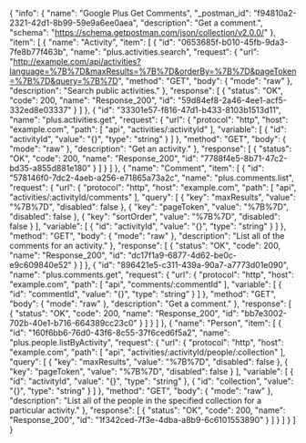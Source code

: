 {
  "info": {
    "name": "Google Plus Get Comments",
    "_postman_id": "f94810a2-2321-42d1-8b99-59e9a6ee0aea",
    "description": "Get a comment.",
    "schema": "https://schema.getpostman.com/json/collection/v2.0.0/"
  },
  "item": [
    {
      "name": "Activity",
      "item": [
        {
          "id": "0653685f-b010-45fb-9da3-7fe8b77f463b",
          "name": "plus.activities.search",
          "request": {
            "url": "http://example.com/api/activities?language=%7B%7D&maxResults=%7B%7D&orderBy=%7B%7D&pageToken=%7B%7D&query=%7B%7D",
            "method": "GET",
            "body": {
              "mode": "raw"
            },
            "description": "Search public activities."
          },
          "response": [
            {
              "status": "OK",
              "code": 200,
              "name": "Response_200",
              "id": "59d84ef8-2a46-4ee1-acf5-332ed8e03337"
            }
          ]
        },
        {
          "id": "33301e57-f816-47d1-b433-8103b1513d11",
          "name": "plus.activities.get",
          "request": {
            "url": {
              "protocol": "http",
              "host": "example.com",
              "path": [
                "api",
                "activities/:activityId"
              ],
              "variable": [
                {
                  "id": "activityId",
                  "value": "{}",
                  "type": "string"
                }
              ]
            },
            "method": "GET",
            "body": {
              "mode": "raw"
            },
            "description": "Get an activity."
          },
          "response": [
            {
              "status": "OK",
              "code": 200,
              "name": "Response_200",
              "id": "7788f4e5-8b71-47c2-bd35-a855d881e180"
            }
          ]
        }
      ]
    },
    {
      "name": "Comment",
      "item": [
        {
          "id": "578146f0-7dc2-4aeb-a256-e71865a73a2c",
          "name": "plus.comments.list",
          "request": {
            "url": {
              "protocol": "http",
              "host": "example.com",
              "path": [
                "api",
                "activities/:activityId/comments"
              ],
              "query": [
                {
                  "key": "maxResults",
                  "value": "%7B%7D",
                  "disabled": false
                },
                {
                  "key": "pageToken",
                  "value": "%7B%7D",
                  "disabled": false
                },
                {
                  "key": "sortOrder",
                  "value": "%7B%7D",
                  "disabled": false
                }
              ],
              "variable": [
                {
                  "id": "activityId",
                  "value": "{}",
                  "type": "string"
                }
              ]
            },
            "method": "GET",
            "body": {
              "mode": "raw"
            },
            "description": "List all of the comments for an activity."
          },
          "response": [
            {
              "status": "OK",
              "code": 200,
              "name": "Response_200",
              "id": "dc17f1a9-6877-4d62-be0c-e9c609840e52"
            }
          ]
        },
        {
          "id": "896421e5-c311-439a-90a7-a7773d01e090",
          "name": "plus.comments.get",
          "request": {
            "url": {
              "protocol": "http",
              "host": "example.com",
              "path": [
                "api",
                "comments/:commentId"
              ],
              "variable": [
                {
                  "id": "commentId",
                  "value": "{}",
                  "type": "string"
                }
              ]
            },
            "method": "GET",
            "body": {
              "mode": "raw"
            },
            "description": "Get a comment."
          },
          "response": [
            {
              "status": "OK",
              "code": 200,
              "name": "Response_200",
              "id": "bb7e3002-702b-40e1-b716-664389cc23c0"
            }
          ]
        }
      ]
    },
    {
      "name": "Person",
      "item": [
        {
          "id": "160f6bb6-76d0-43f6-8c55-37f6ced6f5a2",
          "name": "plus.people.listByActivity",
          "request": {
            "url": {
              "protocol": "http",
              "host": "example.com",
              "path": [
                "api",
                "activities/:activityId/people/:collection"
              ],
              "query": [
                {
                  "key": "maxResults",
                  "value": "%7B%7D",
                  "disabled": false
                },
                {
                  "key": "pageToken",
                  "value": "%7B%7D",
                  "disabled": false
                }
              ],
              "variable": [
                {
                  "id": "activityId",
                  "value": "{}",
                  "type": "string"
                },
                {
                  "id": "collection",
                  "value": "{}",
                  "type": "string"
                }
              ]
            },
            "method": "GET",
            "body": {
              "mode": "raw"
            },
            "description": "List all of the people in the specified collection for a particular activity."
          },
          "response": [
            {
              "status": "OK",
              "code": 200,
              "name": "Response_200",
              "id": "1f342ced-7f3e-4dba-a8b9-6c6101553890"
            }
          ]
        }
      ]
    }
  ]
}